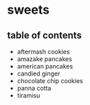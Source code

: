 # sweets

## table of contents

- aftermash cookies
- amazake pancakes
- american pancakes
- candied ginger
- chocolate chip cookies
- panna cotta
- tiramisu